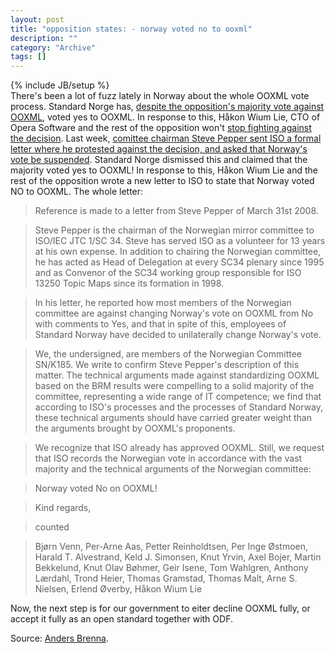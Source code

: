 ```yaml
--- 
layout: post 
title: "opposition states: - norway voted no to ooxml"
description: ""
category: "Archive"
tags: []
---
```

{% include JB/setup %}  
There's been a lot of fuzz lately in Norway about the whole OOXML vote process. Standard Norge has, <a href="http://phun-ky.net/2008/03/norway-says-yes-to-ooxml-despite-protests">despite the opposition's majority vote against OOXML</a>, voted yes to OOXML. In response to this, Håkon Wium Lie, CTO of Opera Software and the rest of the opposition won't <a href="http://blog.abrenna.com/norwegian-ooxml-vote-did-not-tip-ballot/">stop fighting against the decision</a>.
Last week, <a href="http://blog.abrenna.com/formal-protest-against-norways-yes-to-ooxml/">comittee chairman Steve Pepper sent ISO a formal letter where he protested against the decision, and asked that Norway's vote be suspended</a>.
Standard Norge dismissed this and claimed that the majority voted yes to OOXML!
In response to this, Håkon Wium Lie and the rest of the opposition wrote a new letter to ISO to state that Norway voted NO to OOXML.
The whole letter:

> Reference is made to a letter from Steve Pepper of March 31st 2008.

> Steve Pepper is the chairman of the Norwegian mirror committee to ISO/IEC JTC 1/SC 34. Steve has served ISO as a volunteer for 13 years at his own expense. In addition to chairing the Norwegian committee, he has acted as Head of Delegation at every SC34 plenary since 1995 and as Convenor of the SC34 working group responsible for ISO 13250 Topic Maps since its formation in 1998.

> In his letter, he reported how most members of the Norwegian committee are against changing Norway's vote on OOXML from No with comments to Yes, and that in spite of this, employees of Standard Norway have decided to unilaterally change Norway's vote.

> We, the undersigned, are members of the Norwegian Committee SN/K185. We write to confirm Steve Pepper's description of this matter. The technical arguments made against standardizing OOXML based on the BRM results were compelling to a solid majority of the committee, representing a wide range of IT competence; we find that according to ISO's processes and the processes of Standard Norway, these technical arguments should have carried greater weight than the arguments brought by OOXML's proponents.

> We recognize that ISO already has approved OOXML. Still, we request that ISO records the Norwegian vote in accordance with the vast majority and the technical arguments of the Norwegian committee:

> Norway voted No on OOXML!

> Kind regards,

> counted

> Bjørn Venn, Per-Arne Aas, Petter Reinholdtsen, Per Inge Østmoen, Harald T. Alvestrand, Keld J. Simonsen, Knut Yrvin, Axel Bojer, Martin Bekkelund, Knut Olav Bøhmer, Geir Isene, Tom Wahlgren, Anthony Lærdahl, Trond Heier, Thomas Gramstad, Thomas Malt, Arne S. Nielsen, Erlend Øverby, Håkon Wium Lie
   
Now, the next step is for our government  to eiter decline OOXML fully, or accept it fully as an open standard together with ODF. 

Source: <a href="http://blog.abrenna.com/">Anders Brenna</a>.
